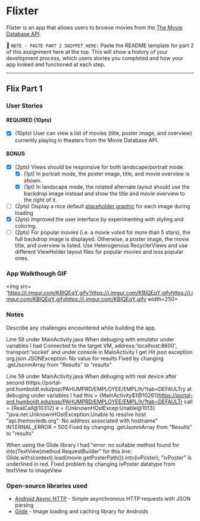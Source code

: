 # Flixter
Flixter is an app that allows users to browse movies from the [The Movie Database API](http://docs.themoviedb.apiary.io/#).

📝 `NOTE - PASTE PART 2 SNIPPET HERE:` Paste the README template for part 2 of this assignment here at the top. This will show a history of your development process, which users stories you completed and how your app looked and functioned at each step.

---

## Flix Part 1

### User Stories


#### REQUIRED (10pts)
- [X] (10pts) User can view a list of movies (title, poster image, and overview) currently playing in theaters from the Movie Database API.

#### BONUS
- [X] (2pts) Views should be responsive for both landscape/portrait mode.
   - [X] (1pt) In portrait mode, the poster image, title, and movie overview is shown.
   - [X] (1pt) In landscape mode, the rotated alternate layout should use the backdrop image instead and show the title and movie overview to the right of it.

- [ ] (2pts) Display a nice default [placeholder graphic](https://guides.codepath.org/android/Displaying-Images-with-the-Glide-Library#advanced-usage) for each image during loading
- [X] (2pts) Improved the user interface by experimenting with styling and coloring.
- [ ] (2pts) For popular movies (i.e. a movie voted for more than 5 stars), the full backdrop image is displayed. Otherwise, a poster image, the movie title, and overview is listed. Use Heterogenous RecyclerViews and use different ViewHolder layout files for popular movies and less popular ones.

### App Walkthough GIF

<img src= 'https://i.imgur.com/KBlQEqY.gifv'https://i.imgur.com/KBlQEqY.gifvhttps://i.imgur.com/KBlQEqY.gifvhttps://i.imgur.com/KBlQEqY.gifv width=250><br>

### Notes
Describe any challenges encountered while building the app.

Line 58 under MainActivity.java
When debuging with emulator under variables I had
Connected to the target VM, address:'localhost:8600', transport:'socket' 
and under console in MainActivity I get
Hit json exception
org.json JSONException: No value for results
Fixed by changing .getJsonmArray from "Results" to "results"

Line 58 under MainActivity.java
When debuging with real device after second thttps://portal-prd.humboldt.edu/psp/PAHUMPRD/EMPLOYEE/EMPL/h/?tab=DEFAULTry at debuging under variables I had
this = {MainActivity$1@10261}https://portal-prd.humboldt.edu/psp/PAHUMPRD/EMPLOYEE/EMPL/h/?tab=DEFAULTr
call = {RealCall@10312}
e = {UnknownHOstExcep:Unable@1013} "java.net.UnknownHOstException:Unable to resolve host "api.themoviedb.org": No address associated with hostname"
INTERNAL_ERROR = 500
Fixed by changing .getJsonmArray from "Results" to "results"

When using the Glide library I had 
"error: no suitable method found for into(TextView)method RequestBuilder"
for this line:
Glide.with(context).load(movie.getPosterPath()).into(ivPoster);
"ivPoster" is underlined in red.
Fixed problem by changing ivPoster datatype from textView to imageView


### Open-source libraries used

- [Android Async HTTP](https://github.com/codepath/CPAsyncHttpClient) - Simple asynchronous HTTP requests with JSON parsing
- [Glide](https://github.com/bumptech/glide) - Image loading and caching library for Androids
